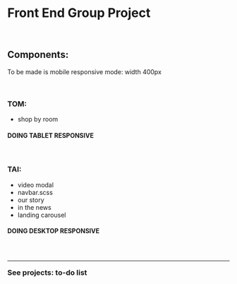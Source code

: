 # Front End Group Project

<br>


<h2> Components: </h2>
<p> To be made is mobile responsive mode: width 400px</p>
<br>

<h3> TOM:  </h3>
<ul> 
<li> shop by room </li> 
</ul>
<h4> DOING  TABLET RESPONSIVE </h4>

<br>

<h3> TAI: </h3>
<ul> 
<li> video modal </li> 
<li>  navbar.scss </li> 
<li>  our story  </li> 
<li> in the news </li> 
<li> landing carousel  </li> 
</ul>
<h4>  DOING  DESKTOP RESPONSIVE </h4>

<br>

<h3> <hr> See projects: to-do list </hr></h3>
